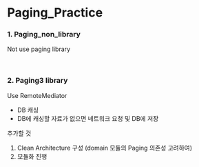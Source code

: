 # Paging_Practice

### 1. Paging_non_library
Not use paging library  

<br>

### 2. Paging3 library
Use RemoteMediator  
- DB 캐싱
- DB에 캐싱할 자료가 없으면 네트워크 요청 및 DB에 저장

추가할 것  
1. Clean Architecture 구성 (domain 모듈의 Paging 의존성 고려하여)
2. 모듈화 진행